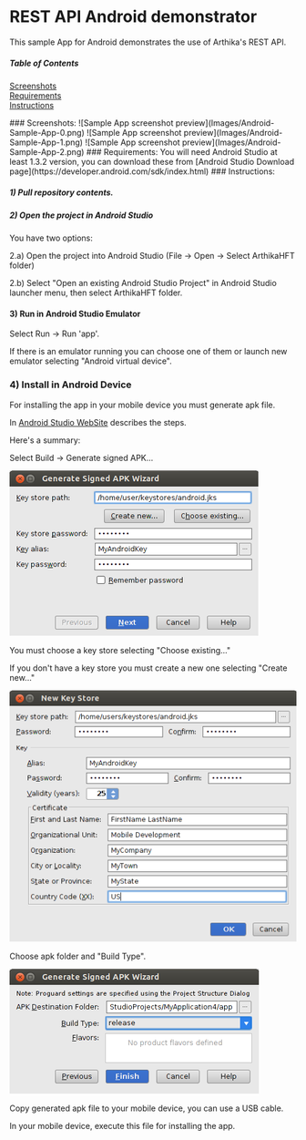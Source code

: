 # REST API Android demonstrator
This sample App for Android demonstrates the use of Arthika's REST API.
##### Table of Contents 

[Screenshots](#Screenshots)   
[Requirements](#Requirements)   
[Instructions](#Instructions)   

<a name="Screenshots"/>
### Screenshots:
![Sample App screenshot preview](Images/Android-Sample-App-0.png)
![Sample App screenshot preview](Images/Android-Sample-App-1.png)
![Sample App screenshot preview](Images/Android-Sample-App-2.png)
<a name="Requirements"/>
### Requirements:
You will need Android Studio at least 1.3.2 version, you can download these from
[Android Studio Download page](https://developer.android.com/sdk/index.html)

<a name="Instructions"/>
### Instructions:

##### 1) Pull repository contents.

##### 2) Open the project in Android Studio
You have two options:

2.a) Open the project into Android Studio (File -> Open -> Select ArthikaHFT folder)

2.b) Select "Open an existing Android Studio Project" in Android Studio launcher menu, then select ArthikaHFT folder.

#### 3) Run in Android Studio Emulator

Select Run -> Run 'app'.

If there is an emulator running you can choose one of them or launch new emulator selecting "Android virtual device".

### 4) Install in Android Device

For installing the app in your mobile device you must generate apk file.

In [Android Studio WebSite](https://developer.android.com/tools/publishing/app-signing.html) describes the steps.

Here's a summary:

Select Build -> Generate signed APK...

![Sample App screenshot preview](signstudio1.png)

You must choose a key store selecting "Choose existing..."

If you don't have a key store you must create a new one selecting "Create new..."

![Sample App screenshot preview](signstudio2.png)

Choose apk folder and "Build Type".

![Sample App screenshot preview](signstudio3.png)

Copy generated apk file to your mobile device, you can use a USB cable.

In your mobile device, execute this file for installing the app.




